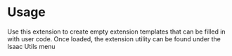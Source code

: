# Usage

Use this extension to create empty extension templates that can be filled in with user code. Once loaded, the extension utility can be found under the Isaac Utils menu

